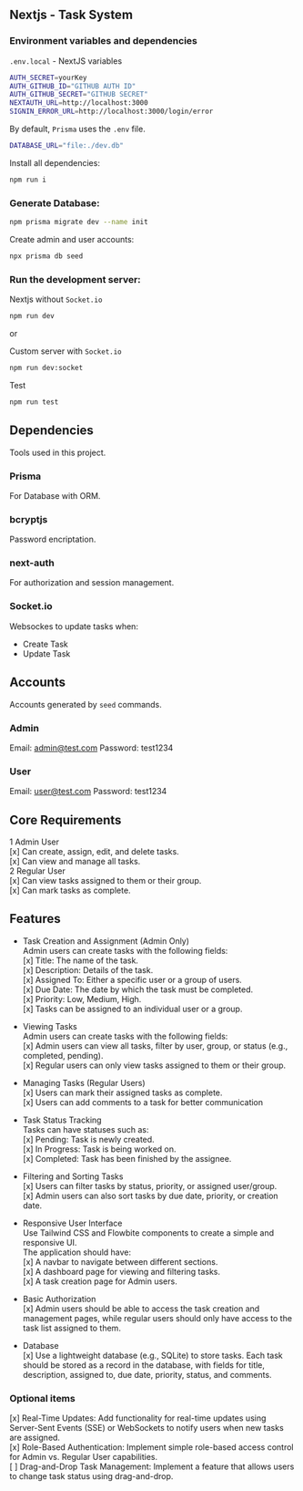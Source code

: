 ## Nextjs - Task System


### Environment variables and dependencies

`.env.local` - NextJS variables
```bash
AUTH_SECRET=yourKey
AUTH_GITHUB_ID="GITHUB AUTH ID"
AUTH_GITHUB_SECRET="GITHUB SECRET"
NEXTAUTH_URL=http://localhost:3000
SIGNIN_ERROR_URL=http://localhost:3000/login/error
```

By default, `Prisma` uses the `.env` file. 
```bash
DATABASE_URL="file:./dev.db"
```

Install all dependencies:
```bash
npm run i
```
### Generate Database:
```bash
npm prisma migrate dev --name init
```
Create admin and user accounts:
```bash
npx prisma db seed
```
### Run the development server:

Nextjs without `Socket.io`
```bash
npm run dev
```
or  

Custom server with `Socket.io`
```bash
npm run dev:socket
```

Test
```bash
npm run test
```

## Dependencies
Tools used in this project.

### Prisma
For Database with ORM.
### bcryptjs
Password encriptation.
### next-auth 
For authorization and session management. 
### Socket.io
Websockes to update tasks when:

- Create Task  
- Update Task

## Accounts
Accounts generated by `seed` commands.

### Admin
Email: admin@test.com 
Password: test1234

### User
Email: user@test.com
Password: test1234

## Core Requirements

1 Admin User  
 [x] Can create, assign, edit, and delete tasks.  
 [x] Can view and manage all tasks.   
2 Regular User  
 [x] Can view tasks assigned to them or their group.  
 [x] Can mark tasks as complete. 

 ## Features

 - Task Creation and Assignment (Admin Only)   
   Admin users can create tasks with the following fields:  
 [x] Title: The name of the task.    
 [x] Description: Details of the task.   
 [x] Assigned To: Either a specific user or a group of users.   
 [x] Due Date: The date by which the task must be completed.   
 [x] Priority: Low, Medium, High.    
 [x] Tasks can be assigned to an individual user or a group.  

- Viewing Tasks   
   Admin users can create tasks with the following fields:  
 [x] Admin users can view all tasks, filter by user, group, or status (e.g., completed, pending).    
 [x] Regular users can only view tasks assigned to them or their group.   

- Managing Tasks (Regular Users)  
 [x] Users can mark their assigned tasks as complete.   
 [x] Users can add comments to a task for better communication    

 - Task Status Tracking  
 Tasks can have statuses such as:  
 [x] Pending: Task is newly created.     
 [x] In Progress: Task is being worked on.     
 [x] Completed: Task has been finished by the assignee.  

- Filtering and Sorting Tasks  
 [x]  Users can filter tasks by status, priority, or assigned user/group.   
 [x]  Admin users can also sort tasks by due date, priority, or creation date.  

 - Responsive User Interface  
Use Tailwind CSS and Flowbite components to create a simple and responsive UI.   
The application should have:   
[x]  A navbar to navigate between different sections.   
[x]  A dashboard page for viewing and filtering tasks.  
[x]  A task creation page for Admin users.  

- Basic Authorization  
[x]  Admin users should be able to access the task creation and management pages, while regular users should only have access to the task list assigned to them.  
 
- Database  
[x]  Use a lightweight database (e.g., SQLite) to store tasks.
Each task should be stored as a record in the database, with fields for title, description, assigned to, due date, priority, status, and comments.

### Optional items

[x] Real-Time Updates: Add functionality for real-time updates using Server-Sent Events (SSE) or WebSockets to notify users when new tasks are assigned.  
[x] Role-Based Authentication: Implement simple role-based access control for Admin vs. Regular User capabilities.  
[ ] Drag-and-Drop Task Management: Implement a feature that allows users to change task status using drag-and-drop.  